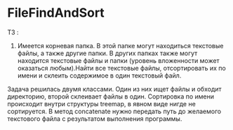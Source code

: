 # FileFindAndSort
ТЗ : 
1. Имеется корневая папка. В этой папке могут находиться текстовые файлы, а также другие папки. В других папках также могут находится текстовые файлы и папки (уровень вложенности может оказаться любым).Найти все текстовые файлы, отсортировать их по имени и склеить содержимое в один текстовый файл.

Задача решилась двумя классами. Один из них ищет файлы и обходит директорию, второй склеивает файлы в один. Сортировка по имени происходит внутри структуры treemap, в явном виде нигде не сортируется.
В метод concatenate нужно передать путь до желаемого текстового файла с результатом выполнения программы.
